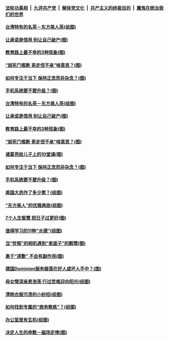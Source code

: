 

####  [法轮功真相](../../../../basic/blob/master/README.md?t=11251303) &nbsp;|&nbsp; [九评共产党](../../../../9ping.md/blob/master/README.md?t=11251303) &nbsp;|&nbsp; [解体党文化](../../../../jtdwh.md/blob/master/README.md?t=11251303)  &nbsp;|&nbsp; [共产主义的终极目的](../../../../gczydzjmd.md/blob/master/README.md?t=11251303) &nbsp;|&nbsp; [魔鬼在统治我们的世界](../../../../mgztzwmdsj.md/blob/master/README.md?t=11251303) 

#### [台湾特有的名茶－东方美人茶(组图)](../pages/p8/953318.md?t=11251303) 

#### [让承诺是信用 别让自己破产(图)](../pages/p8/952054.md?t=11251303) 

#### [教育路上最不幸的3种现象(图)](../pages/p8/953610.md?t=11251303) 

#### [“姐死门槛断 哥走侄不亲”啥意思？(图)](../pages/p8/953588.md?t=11251303) 

#### [如何专注于当下 保持正念而非杂念？(图)](../pages/p8/953518.md?t=11251303) 

#### [手机系统要不要升级？(图)](../pages/p8/953150.md?t=11251303) 

#### [台湾特有的名茶－东方美人茶(组图)](../pages/p8/953318.md?t=11251303) 

#### [让承诺是信用 别让自己破产(图)](../pages/p8/952054.md?t=11251303) 

#### [教育路上最不幸的3种现象(图)](../pages/p8/953610.md?t=11251303) 

#### [“姐死门槛断 哥走侄不亲”啥意思？(图)](../pages/p8/953588.md?t=11251303) 

#### [诸葛亮给儿子上的10堂课(图)](../pages/p8/952910.md?t=11251303) 

#### [如何专注于当下 保持正念而非杂念？(图)](../pages/p8/953518.md?t=11251303) 

#### [手机系统要不要升级？(图)](../pages/p8/953150.md?t=11251303) 

#### [美国大选作了多少票？(组图)](../pages/p8/953510.md?t=11251303) 

#### [“东方美人”的优雅典故(组图)](../pages/p8/953311.md?t=11251303) 

#### [7个人生智慧 把日子过更好(图)](../pages/p8/953144.md?t=11251303) 

#### [值得学习的11种“水德”(组图)](../pages/p8/952357.md?t=11251303) 

#### [当“忧郁”的相机遇到“卖面子”的鹪莺(图)](../pages/p8/953246.md?t=11251303) 

#### [勇于“道歉” 不会有副作用(图)](../pages/p8/952051.md?t=11251303) 


#### [德国Dominion服务器落在好人或坏人手中？(图)](../pages/p8/953341.md?t=11251303) 

#### [母女情深亲恩浩荡 行过苦难迎向阳光(组图)](../pages/p8/950056.md?t=11251303) 

#### [清除衣服污渍的小妙招(组图)](../pages/p8/952881.md?t=11251303) 

#### [如何找到专属的“商务教练”？(组图)](../pages/p8/952053.md?t=11251303) 

#### [办公室里有玄机(组图)](../pages/p8/953224.md?t=11251303) 

#### [决定人生的命数－磁场定律(图)](../pages/p8/953195.md?t=11251303) 

